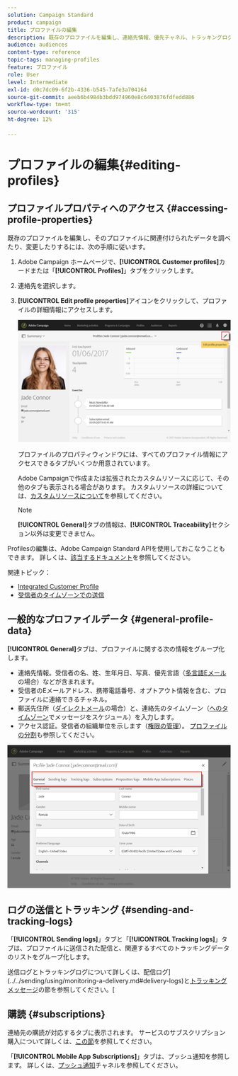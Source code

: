 ```yaml
---
solution: Campaign Standard
product: campaign
title: プロファイルの編集
description: 既存のプロファイルを編集し、連絡先情報、優先チャネル、トラッキングログ、購読などにアクセスする方法を説明します。
audience: audiences
content-type: reference
topic-tags: managing-profiles
feature: プロファイル
role: User
level: Intermediate
exl-id: d0c7dc09-6f2b-4336-b545-7afe3a704164
source-git-commit: aeeb6b4984b3bdd974960e8c6403876fdfedd886
workflow-type: tm+mt
source-wordcount: '315'
ht-degree: 12%

---
```


# プロファイルの編集{#editing-profiles}

## プロファイルプロパティへのアクセス {#accessing-profile-properties}

既存のプロファイルを編集し、そのプロファイルに関連付けられたデータを調べたり、変更したりするには、次の手順に従います。

1. Adobe Campaign ホームページで、**[!UICONTROL Customer profiles]**&#x200B;カードまたは「**[!UICONTROL Profiles]**」タブをクリックします。
1. 連絡先を選択します。
1. **[!UICONTROL Edit profile properties]**&#x200B;アイコンをクリックして、プロファイルの詳細情報にアクセスします。

   ![](assets/profile_creation2.png)

   プロファイルのプロパティウィンドウには、すべてのプロファイル情報にアクセスできるタブがいくつか用意されています。

   Adobe Campaignで作成または拡張されたカスタムリソースに応じて、その他のタブも表示される場合があります。 カスタムリソースの詳細については、[カスタムリソースについて](../../developing/using/data-model-concepts.md)を参照してください。

   >[!NOTE]
   >
   >**[!UICONTROL General]**&#x200B;タブの情報は、**[!UICONTROL Traceability]**&#x200B;セクション以外は変更できません。

Profilesの編集は、Adobe Campaign Standard APIを使用しておこなうこともできます。 詳しくは、[該当するドキュメント](../../api/using/updating-profiles.md)を参照してください。

関連トピック：

* [Integrated Customer Profile](../../audiences/using/integrated-customer-profile.md)
* [受信者のタイムゾーンでの送信](../../sending/using/sending-messages-at-the-recipient-s-time-zone.md)

## 一般的なプロファイルデータ {#general-profile-data}

**[!UICONTROL General]**&#x200B;タブは、プロファイルに関する次の情報をグループ化します。

* 連絡先情報。受信者の名、姓、生年月日、写真、優先言語（[多言語Eメール](../../channels/using/creating-a-multilingual-email.md)の場合）などが含まれます。
* 受信者のEメールアドレス、携帯電話番号、オプトアウト情報を含む、プロファイルに連絡できるチャネル。
* 郵送先住所（[ダイレクトメール](../../channels/using/about-direct-mail.md)の場合）と、連絡先のタイムゾーン（[へのタイムゾーン](../../sending/using/sending-messages-at-the-recipient-s-time-zone.md)でメッセージをスケジュール）を入力します。
* アクセス認証。受信者の組織単位を示します（[権限の管理](../../administration/using/about-access-management.md)）。 [プロファイルの分割](../../administration/using/organizational-units.md#partitioning-profiles)も参照してください。

![](assets/profile_creation4.png)

## ログの送信とトラッキング {#sending-and-tracking-logs}

「**[!UICONTROL Sending logs]**」タブと「**[!UICONTROL Tracking logs]**」タブは、プロファイルに送信された配信と、関連するすべてのトラッキングデータのリストをグループ化します。

送信ログとトラッキングログについて詳しくは、配信ログ](../../sending/using/monitoring-a-delivery.md#delivery-logs)と[トラッキングメッセージ](../../sending/using/tracking-messages.md)の節を参照してください。[

## 購読 {#subscriptions}

連絡先の購読が対応するタブに表示されます。 サービスのサブスクリプション購入について詳しくは、[この節](../../audiences/using/about-subscriptions.md)を参照してください。

「**[!UICONTROL Mobile App Subscriptions]**」タブは、プッシュ通知を参照します。 詳しくは、[プッシュ通知](../../channels/using/about-push-notifications.md)チャネルを参照してください。

